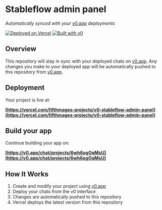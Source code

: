 # Stableflow admin panel

*Automatically synced with your [v0.app](https://v0.app) deployments*

[![Deployed on Vercel](https://img.shields.io/badge/Deployed%20on-Vercel-black?style=for-the-badge&logo=vercel)](https://vercel.com/fifthmages-projects/v0-stableflow-admin-panel)
[![Built with v0](https://img.shields.io/badge/Built%20with-v0.app-black?style=for-the-badge)](https://v0.app/chat/projects/6wh6ogOqMsU)

## Overview

This repository will stay in sync with your deployed chats on [v0.app](https://v0.app).
Any changes you make to your deployed app will be automatically pushed to this repository from [v0.app](https://v0.app).

## Deployment

Your project is live at:

**[https://vercel.com/fifthmages-projects/v0-stableflow-admin-panel](https://vercel.com/fifthmages-projects/v0-stableflow-admin-panel)**

## Build your app

Continue building your app on:

**[https://v0.app/chat/projects/6wh6ogOqMsU](https://v0.app/chat/projects/6wh6ogOqMsU)**

## How It Works

1. Create and modify your project using [v0.app](https://v0.app)
2. Deploy your chats from the v0 interface
3. Changes are automatically pushed to this repository
4. Vercel deploys the latest version from this repository